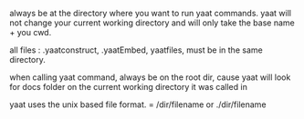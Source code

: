 always be at the directory where you want to run yaat commands. yaat will not change your current working directory and will only take the base name + you cwd.

all files : .yaatconstruct, .yaatEmbed, yaatfiles, must be in the same directory.

when calling yaat command, always be on the root dir, cause yaat will look for docs folder on the current working directory it was called in

yaat uses the unix based file format. = /dir/filename or ./dir/filename
